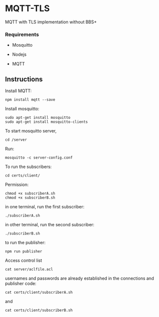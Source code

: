 # MQTT-TLS

MQTT with TLS implementation without BBS+


### Requirements

* Mosquitto 

* Nodejs

* MQTT


## Instructions


Install MQTT:
```
npm install mqtt --save
```

Install mosquitto:
```
sudo apt-get install mosquitto
sudo apt-get install mosquitto-clients
```

To start mosquitto server,

```
cd /server
```
Run:

```
mosquitto -c server-config.conf
```

To run the subscribers: 


```
cd certs/client/

```

Permission:

```
chmod +x subscriberA.sh
chmod +x subscriberB.sh

```
in one terminal, run the first subscriber:
```
./subscriberA.sh
```

in other terminal, run the second subscriber:
```
./subscriberB.sh
```

to run the publisher:

```
npm run publisher
```

Access control list

```
cat server/aclfile.acl
```

usernames and passwords are already established in the connections and publisher code:

```
cat certs/client/subscriberA.sh
```
and

```
cat certs/client/subscriberB.sh
```